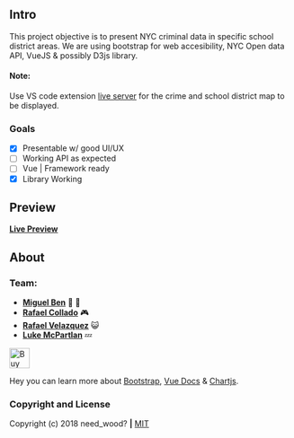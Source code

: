 ## Intro
This project objective is to present NYC criminal data in specific school district areas.
We are using bootstrap for web accesibility, NYC Open data API, VueJS & possibly D3js library.

#### Note:
Use VS code extension [live server](https://marketplace.visualstudio.com/items?itemName=ritwickdey.LiveServer) for the crime and school district map to be displayed.

### Goals

- [x] Presentable w/ good UI/UX
- [ ] Working API as expected
- [ ] Vue | Framework ready
- [x] Library Working

## Preview

**[Live Preview](https://rcollado110.github.io/Schooling-Safely/)**

## About

### Team:

* [**Miguel Ben**](https://www.github.com/mius00) 🍕 🌱
* [**Rafael Collado**](https://www.github.com/rcollado110) 🎮 
* [**Rafael Velazquez**](https://www.github.com/rafaelvelazquez) 😺
* [**Luke McPartlan**](https://www.github.com/LukeMcPartlan) 💤 

<a href='https://ko-fi.com/I2I3C8M5' target='_blank'><img height='36' style='border:0px;height:36px;' src='https://az743702.vo.msecnd.net/cdn/kofi5.png?v=0' border='0' alt='Buy Me a Coffee at ko-fi.com' /></a>

Hey you can learn more about [Bootstrap](http://getbootstrap.com/), [Vue Docs](https://vuejs.org/v2/guide/) & [Chartjs](https://chartjs.org/).

### Copyright and License

Copyright (c) 2018 need_wood? **|** [MIT](https://choosealicense.com/licenses/mit/)
